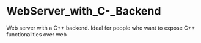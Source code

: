 # WebServer_with_C-_Backend
Web server with a C++ backend. Ideal for people who want to expose C++ functionalities over web
